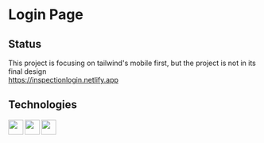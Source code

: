 # Login Page

## Status
This project is focusing on tailwind's mobile first, but the project is not in its final design<br/> https://inspectionlogin.netlify.app


## Technologies

<div align="center">

<img align="left" height="30" width="30" src="https://cdn.jsdelivr.net/gh/devicons/devicon/icons/tailwindcss/tailwindcss-original-wordmark.svg" />

<img align="left" height="30" width="30" src="https://cdn.jsdelivr.net/gh/devicons/devicon/icons/nextjs/nextjs-original.svg" />

<img align="left" height="30" width="30" src="https://cdn.jsdelivr.net/gh/devicons/devicon/icons/react/react-original.svg" />
          
          
</div>

          




